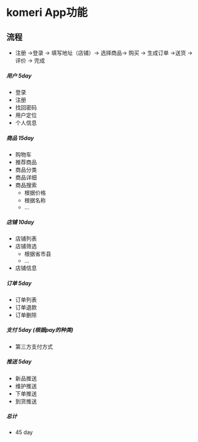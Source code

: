 # komeri App功能

## 流程
* 注册 ->登录 -> 填写地址（店铺）-> 选择商品-> 购买 -> 生成订单 ->送货 -> 评价 -> 完成



##### 用户 5day
* 登录
* 注册
* 找回密码
* 用户定位
* 个人信息

##### 商品  15day
* 购物车
* 推荐商品
* 商品分类
* 商品详细
* 商品搜索
    * 根据价格
    * 根据名称
    * ...

##### 店铺 10day
* 店铺列表
* 店铺筛选
    * 根据省市县
    * ...
* 店铺信息

##### 订单 5day 
* 订单列表
* 订单退款
* 订单删除

##### 支付 5day (根据pay的种类)
* 第三方支付方式

##### 推送 5day
* 新品推送
* 维护推送
* 下单推送
* 到货推送


##### 总计
* 45 day


